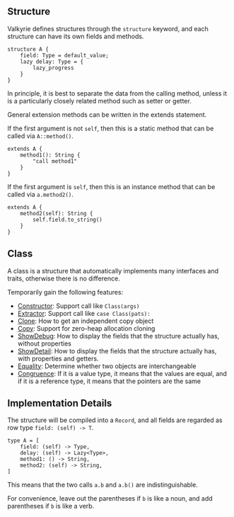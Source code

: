 ## Structure

Valkyrie defines structures through the `structure` keyword,
and each structure can have its own fields and methods.

```valkyrie
structure A {
    field: Type = default_value;
    lazy delay: Type = {
        lazy_progress
    }
}
```

In principle, it is best to separate the data from the calling method, unless it is a particularly closely related method such as setter or getter.

General extension methods can be written in the extends statement.

If the first argument is not `self`, then this is a static method that can be called via `A::method()`.


```valkyrie
extends A {
    method1(): String {
        "call method1"
    }
}
```

If the first argument is `self`, then this is an instance method that can be called via `a.method2()`.

```valkyrie
extends A {
    method2(self): String {
        self.field.to_string()
    }
}
```


## Class

A class is a structure that automatically implements many interfaces and traits, otherwise there is no difference.

Temporarily gain the following features:

- [Constructor](../advance/builder.md): Support call like `Class(args)`
- [Extractor](../advance/extractor.md): Support call like `case Class(pats): `
- [Clone](): How to get an independent copy object
- [Copy](): Support for zero-heap allocation cloning
- [ShowDebug](): How to display the fields that the structure actually has, without properties
- [ShowDetail](): How to display the fields that the structure actually has, with properties and getters.
- [Equality](): Determine whether two objects are interchangeable
- [Congruence](): If it is a value type, it means that the values are equal, and if it is a reference type, it means
  that the pointers are the same

## Implementation Details

The structure will be compiled into a `Record`, and all fields are regarded as row type `field: (self) -> T`.

```valkyrie
type A = [
    field: (self) -> Type,
    delay: (self) -> Lazy<Type>,
    method1: () -> String,
    method2: (self) -> String,
]
```

This means that the two calls `a.b` and `a.b()` are indistinguishable.

For convenience, leave out the parentheses if `b` is like a noun, and add parentheses if `b` is like a verb.
